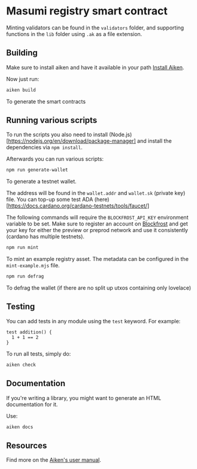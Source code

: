 # Masumi registry smart contract

Minting validators can be found in the `validators` folder, and supporting functions in the `lib` folder using `.ak` as a file extension.

## Building

Make sure to install aiken and have it available in your path
[Install Aiken](https://aiken-lang.org/installation-instructions#installation-instructions).

Now just run:

```sh
aiken build
```

To generate the smart contracts

## Running various scripts

To run the scripts you also need to install (Node.js)[https://nodejs.org/en/download/package-manager] and install the dependencies via `npm install`.

Afterwards you can run various scripts:

```sh
npm run generate-wallet
```

To generate a testnet wallet.

The address will be found in the `wallet.addr` and `wallet.sk` (private key) file. You can top-up some test ADA (here)[https://docs.cardano.org/cardano-testnets/tools/faucet/]

The following commands will require the `BLOCKFROST_API_KEY` environment variable to be set. Make sure to register an account on [Blockfrost](https://blockfrost.io/) and get your key for either the preview or preprod network and use it consistently (cardano has multiple testnets).

```sh
npm run mint
```

To mint an example registry asset. The metadata can be configured in the `mint-example.mjs` file.

```sh
npm run defrag
```

To defrag the wallet (if there are no split up utxos containing only lovelace)

## Testing

You can add tests in any module using the `test` keyword. For example:

```aiken
test addition() {
  1 + 1 == 2
}
```

To run all tests, simply do:

```sh
aiken check
```

## Documentation

If you're writing a library, you might want to generate an HTML documentation for it.

Use:

```sh
aiken docs
```

## Resources

Find more on the [Aiken's user manual](https://aiken-lang.org).
